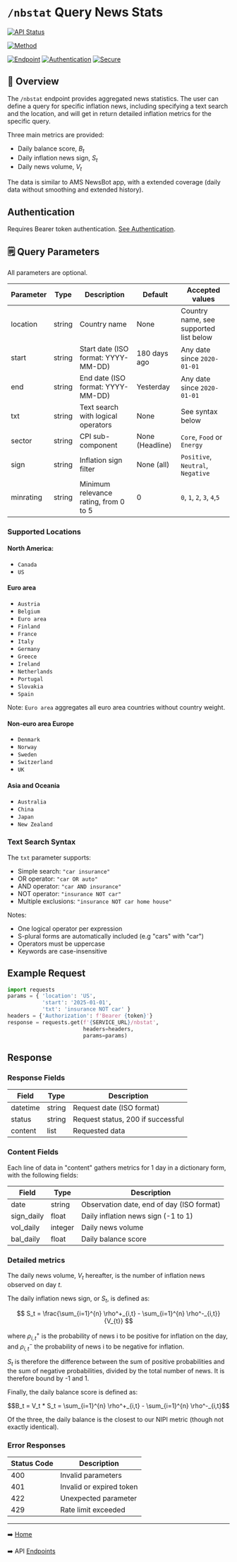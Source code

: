 # `/nbstat` Query News Stats 

   [![API Status](https://img.shields.io/badge/API-Live-brightgreen)](https://alt.ms/status)

[![Method](https://img.shields.io/badge/Method-GET-blue)](#)

[![Endpoint](https://img.shields.io/badge/Endpoint-%2Fnbstat-important)](#)
[![Authentication](https://img.shields.io/badge/Auth-Bearer%20Token-blue)](../authentication.md)
[![Secure](https://img.shields.io/badge/Security-HTTPS-2EA44F)](../authentication.md)




## 📌 Overview 
The `/nbstat` endpoint provides aggregated news statistics. The user can define a query for specific inflation news,
including specifying a text search and the location, and will get in return detailed inflation metrics for the specific query.    

Three main metrics are provided:
- Daily balance score, $B_t$
- Daily inflation news sign, $S_t$
- Daily news volume, $V_t$

The data is similar to AMS NewsBot app, with a extended coverage (daily data without smoothing and extended history).

## Authentication

Requires Bearer token authentication. [See Authentication](../authentication.md).

## 🗒️ Query Parameters 


All parameters are optional.

| Parameter | Type   | Description                           | Default         | Accepted values                        |
|-----------|--------|---------------------------------------|-----------------|----------------------------------------|
| location  | string | Country name                          | None            | Country name, see supported list below |
| start     | string | Start date (ISO format: YYYY-MM-DD)   | 180 days ago    | Any date since `2020-01-01`            |
| end       | string | End date (ISO format: YYYY-MM-DD)     | Yesterday       | Any date since `2020-01-01`            |
| txt       | string | Text search with logical operators    | None            | See syntax below                       |
| sector    | string | CPI sub-component                     | None (Headline) | `Core`, `Food` or `Energy`             |
| sign      | string | Inflation sign filter                 | None (all)      | `Positive`, `Neutral`, `Negative`      |
 | minrating | string | Minimum relevance rating, from 0 to 5 | 0               | `0`, `1`, `2`, `3`, `4`,`5`            |


### Supported Locations

#### North America:
- `Canada`
- `US`

#### Euro area
 - `Austria`
- `Belgium`
- `Euro area`
- `Finland`
- `France`
- `Italy`
- `Germany`
- `Greece`
- `Ireland`
- `Netherlands`
- `Portugal`
- `Slovakia`
- `Spain`

Note: `Euro area` aggregates all euro area countries without country weight.

#### Non-euro area Europe
- `Denmark`
- `Norway`
- `Sweden`
- `Switzerland`
- `UK` 

#### Asia and Oceania
- `Australia` 
- `China`
- `Japan`
- `New Zealand`


### Text Search Syntax

The `txt` parameter supports:
- Simple search: `"car insurance"`
- OR operator: `"car OR auto"`
- AND operator: `"car AND insurance"`
- NOT operator: `"insurance NOT car"`
- Multiple exclusions: `"insurance NOT car home house"`


Notes:
- One logical operator per expression
- S-plural forms are automatically included (e.g "cars" with "car")
- Operators must be uppercase
- Keywords are case-insensitive

## Example Request
```python
import requests
params = { 'location': 'US', 
           'start': '2025-01-01', 
           'txt': 'insurance NOT car' } 
headers = {'Authorization': f'Bearer {token}'} 
response = requests.get(f'{SERVICE_URL}/nbstat', 
                        headers=headers, 
                        params=params)
```

## Response

### Response Fields

| Field     | Type    | Description                       |
|-----------|---------|-----------------------------------|
| datetime  | string  | Request date (ISO format)         |
| status    | string  | Request status, 200 if successful |
| content   | list    | Requested data                    |


### Content Fields
Each line of data in "content" gathers metrics for 1 day in a dictionary form, with the following fields:

| Field      | Type    | Description                               |
|------------|---------|-------------------------------------------|
| date       | string  | Observation date, end of day (ISO format) |
| sign_daily | float   | Daily inflation news sign (-1 to 1)       |
| vol_daily  | integer | Daily news volume                         |
| bal_daily  | float   | Daily balance score                       |

### Detailed metrics

The daily news volume, $V_t$ hereafter, is the number of inflation news observed on day *t*.

The daily inflation news sign, or $S_t$, is defined as:

$$
S_t = \frac{\sum_{i=1}^{n} \rho^+_{i,t} - \sum_{i=1}^{n} \rho^-_{i,t}}{V_{t}}
$$

where
$\rho^+_{i,t}$ is the probability of news i to be positive for inflation on the day, 
and $\rho^-_{i,t}$ the probability of news i to be negative for inflation.

$S_t$ is therefore the difference between the sum of positive probabilities and the sum of negative probabilities, 
divided by the total number of news. It is therefore bound by -1 and 1.

Finally, the daily balance score is defined as:

$$B_t = V_t * S_t = \sum_{i=1}^{n} \rho^+_{i,t} - \sum_{i=1}^{n} \rho^-_{i,t}$$

Of the three, the daily balance is the closest to our NIPI metric (though not exactly identical).

### Error Responses

| Status Code | Description              |
|-------------|--------------------------|
| 400         | Invalid parameters       |
| 401         | Invalid or expired token |
| 422         | Unexpected parameter     |
| 429         | Rate limit exceeded      |

---------------
➡️ [Home](../../../README.md)


➡️ API [Endpoints](docs/api-reference/endpoints/endpoints.md) 


